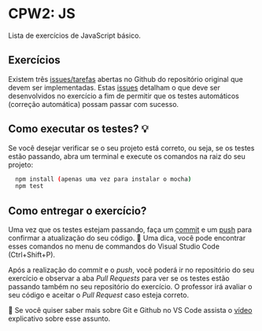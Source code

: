 # CPW2: JS

Lista de exercícios de JavaScript básico.


## Exercícios

Existem três [issues/tarefas](https://github.com/rpmhubdev/cpw2-js/issues) abertas
no Github do repositório original que devem ser implementadas. Estas
[issues](https://github.com/rpmhubdev/cpw2-js/issues) detalham o que deve ser
desenvolvidos no exercício a fim de permitir que os testes automáticos
(correção automática) possam passar com sucesso.

## Como executar os testes? 💡

Se você desejar verificar se o seu projeto está correto, ou seja, se os testes
estão passando, abra um terminal e execute os comandos na raiz  do seu
projeto:

```sh
  npm install (apenas uma vez para instalar o mocha)
  npm test
```

## Como entregar o exercício?

Uma vez que os testes estejam passando, faça um
[commit](https://code.visualstudio.com/docs/sourcecontrol/overview#_commit) e
um [push](https://code.visualstudio.com/docs/sourcecontrol/overview#_remotes)
para confirmar a atualização do seu código. 🚨 Uma dica, você pode encontrar
esses comandos no menu de commandos do Visual Studio Code (Ctrl+Shift+P).

Após a realização do *commit* e o *push*, você poderá ir no repositório do seu
exercício e observar a aba *Pull Requests* para ver se os testes estão passando
também no seu repositório do exercício. O professor irá avaliar o seu código e
aceitar o *Pull Request* caso esteja correto.

🚨 Se você quiser saber mais sobre Git e Github no VS Code assista o
[vídeo](https://www.youtube.com/watch?v=SDowGAvT0l0) explicativo sobre esse
assunto.
